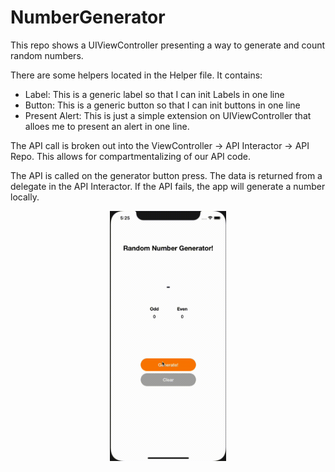 # NumberGenerator
This repo shows a UIViewController presenting a way to generate and count random numbers. 

There are some helpers located in the Helper file. It contains:
- Label: This is a generic label so that I can init Labels in one line
- Button: This is a generic button so that I can init buttons in one line
- Present Alert: This is just a simple extension on UIViewController that alloes me to present an alert in one line. 

The API call is broken out into the ViewController -> API Interactor -> API Repo.
This allows for compartmentalizing of our API code.

The API is called on the generator button press. The data is returned from a delegate in the API Interactor.
If the API fails, the app will generate a number locally.

<p align="center">
	<a href=""><img src="https://github.com/StevenWorrall/NumberGenerator/blob/main/RandomNumberGeneratorDemo.gif" height=400px width=auto ></a>
</p>
